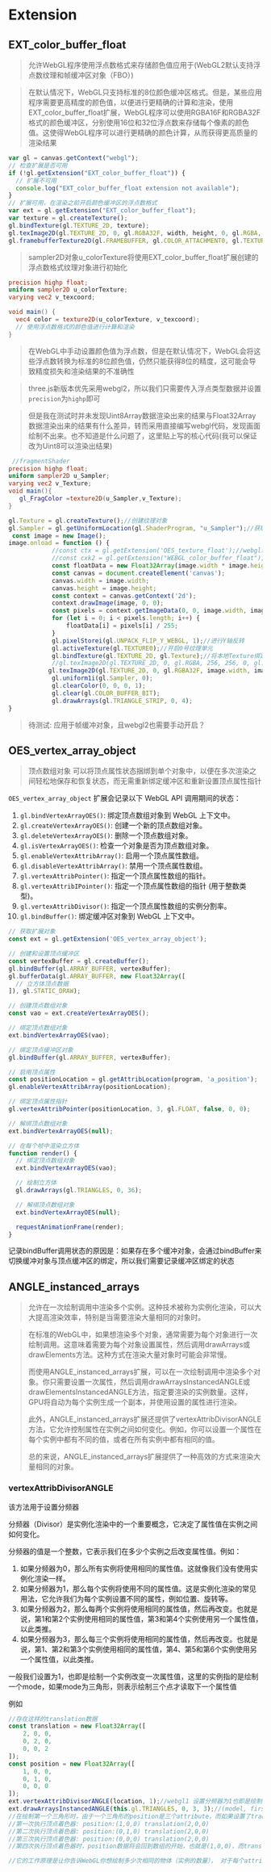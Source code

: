 # Extension

## EXT_color_buffer_float

>   允许WebGL程序使用浮点数格式来存储颜色值应用于(WebGL2默认支持浮点数纹理和帧缓冲区对象（FBO）)

>   在默认情况下，WebGL只支持标准的8位颜色缓冲区格式。但是，某些应用程序需要更高精度的颜色值，以便进行更精确的计算和渲染，使用EXT_color_buffer_float扩展，WebGL程序可以使用RGBA16F和RGBA32F格式的颜色缓冲区，分别使用16位和32位浮点数来存储每个像素的颜色值。这使得WebGL程序可以进行更精确的颜色计算，从而获得更高质量的渲染结果

```js
var gl = canvas.getContext("webgl");
// 检查扩展是否可用
if (!gl.getExtension("EXT_color_buffer_float")) {
  // 扩展不可用
  console.log("EXT_color_buffer_float extension not available");
}
// 扩展可用，在渲染之前开启颜色缓冲区的浮点数格式
var ext = gl.getExtension("EXT_color_buffer_float");
var texture = gl.createTexture();
gl.bindTexture(gl.TEXTURE_2D, texture);
gl.texImage2D(gl.TEXTURE_2D, 0, gl.RGBA32F, width, height, 0, gl.RGBA, gl.FLOAT, null);
gl.framebufferTexture2D(gl.FRAMEBUFFER, gl.COLOR_ATTACHMENT0, gl.TEXTURE_2D, texture, 0);
```

>    sampler2D对象u_colorTexture将使用EXT_color_buffer_float扩展创建的浮点数格式纹理对象进行初始化

```glsl
precision highp float;
uniform sampler2D u_colorTexture;
varying vec2 v_texcoord;

void main() {
  vec4 color = texture2D(u_colorTexture, v_texcoord);
  // 使用浮点数格式的颜色值进行计算和渲染
}
```

>   在WebGL中手动设置颜色值为浮点数，但是在默认情况下，WebGL会将这些浮点数转换为标准的8位颜色值，仍然只能获得8位的精度，这可能会导致精度损失和渲染结果的不准确性

>   three.js新版本优先采用webgl2，所以我们只需要传入浮点类型数据并设置`precision`为`highp`即可

>   但是我在测试时并未发现Uint8Array数据渲染出来的结果与Float32Array数据渲染出来的结果有什么差异，转而采用直接编写webgl代码，发现画面绘制不出来。也不知道是什么问题了，这里贴上写的核心代码(我可以保证改为Uint8可以渲染出结果)

```glsl
 //fragmentShader
precision highp float;
uniform sampler2D u_Sampler;
varying vec2 v_Texture;
void main(){
   gl_FragColor =texture2D(u_Sampler,v_Texture);
}
```

```js
gl.Texture = gl.createTexture();//创建纹理对象
gl.Sampler = gl.getUniformLocation(gl.ShaderProgram, "u_Sampler");//获取u_Sampler位置
 const image = new Image();
image.onload = function () {
			//const ctx = gl.getExtension('OES_texture_float');//webgl环境解开注释
			//const cxk2 = gl.getExtension("WEBGL_color_buffer_float");//webgl环境解开注释
     		const floatData = new Float32Array(image.width * image.height * 4);
            const canvas = document.createElement('canvas');
            canvas.width = image.width;
            canvas.height = image.height;
            const context = canvas.getContext('2d');
            context.drawImage(image, 0, 0);
            const pixels = context.getImageData(0, 0, image.width, image.height).data;
            for (let i = 0; i < pixels.length; i++) {
                floatData[i] = pixels[i] / 255;
            }
            gl.pixelStorei(gl.UNPACK_FLIP_Y_WEBGL, 1);//进行Y轴反转
            gl.activeTexture(gl.TEXTURE0);//开启0号纹理单元
            gl.bindTexture(gl.TEXTURE_2D, gl.Texture);//将本地Texture绑定到纹理对象上
            //gl.texImage2D(gl.TEXTURE_2D, 0, gl.RGBA, 256, 256, 0, gl.RGBA, gl.FLOAT, floatData);//webgl环境解开注释
       	   gl.texImage2D(gl.TEXTURE_2D, 0, gl.RGBA32F, image.width, image.height, 0, gl.RGBA, gl.FLOAT, floatData);//webgl2
            gl.uniform1i(gl.Sampler, 0);
            gl.clearColor(0, 0, 0, 1);
            gl.clear(gl.COLOR_BUFFER_BIT);
            gl.drawArrays(gl.TRIANGLE_STRIP, 0, 4);
}
```

>   待测试: 应用于帧缓冲对象，且webgl2也需要手动开启？

## OES_vertex_array_object

>  顶点数组对象 可以将顶点属性状态捆绑到单个对象中，以便在多次渲染之间轻松地保存和恢复状态，而无需重新绑定缓冲区和重新设置顶点属性指针

`OES_vertex_array_object` 扩展会记录以下 WebGL API 调用期间的状态：

1. `gl.bindVertexArrayOES()`: 绑定顶点数组对象到 WebGL 上下文中。
2. `gl.createVertexArrayOES()`: 创建一个新的顶点数组对象。
3. `gl.deleteVertexArrayOES()`: 删除一个顶点数组对象。
4. `gl.isVertexArrayOES()`: 检查一个对象是否为顶点数组对象。
5. `gl.enableVertexAttribArray()`: 启用一个顶点属性数组。
6. `gl.disableVertexAttribArray()`: 禁用一个顶点属性数组。
7. `gl.vertexAttribPointer()`: 指定一个顶点属性数组的指针。
8. `gl.vertexAttribIPointer()`: 指定一个顶点属性数组的指针 (用于整数类型)。
9. `gl.vertexAttribDivisor()`: 指定一个顶点属性数组的实例分割率。
10. `gl.bindBuffer()`: 绑定缓冲区对象到 WebGL 上下文中。

```ts
// 获取扩展对象
const ext = gl.getExtension('OES_vertex_array_object');

// 创建和设置顶点缓冲区
const vertexBuffer = gl.createBuffer();
gl.bindBuffer(gl.ARRAY_BUFFER, vertexBuffer);
gl.bufferData(gl.ARRAY_BUFFER, new Float32Array([
  // 立方体顶点数据
]), gl.STATIC_DRAW);

// 创建顶点数组对象
const vao = ext.createVertexArrayOES();

// 绑定顶点数组对象
ext.bindVertexArrayOES(vao);

// 绑定顶点缓冲区对象
gl.bindBuffer(gl.ARRAY_BUFFER, vertexBuffer);

// 启用顶点属性
const positionLocation = gl.getAttribLocation(program, 'a_position');
gl.enableVertexAttribArray(positionLocation);

// 绑定顶点属性指针
gl.vertexAttribPointer(positionLocation, 3, gl.FLOAT, false, 0, 0);

// 解绑顶点数组对象
ext.bindVertexArrayOES(null);

// 在每个帧中渲染立方体
function render() {
  // 绑定顶点数组对象
  ext.bindVertexArrayOES(vao);

  // 绘制立方体
  gl.drawArrays(gl.TRIANGLES, 0, 36);

  // 解绑顶点数组对象
  ext.bindVertexArrayOES(null);

  requestAnimationFrame(render);
}
```

记录bindBuffer调用状态的原因是：如果存在多个缓冲对象，会通过bindBuffer来切换缓冲对象与顶点缓冲区的绑定，所以我们需要记录缓冲区绑定的状态

## ANGLE_instanced_arrays

> 允许在一次绘制调用中渲染多个实例。这种技术被称为实例化渲染，可以大大提高渲染效率，特别是当需要渲染大量相同的对象时。

> 在标准的WebGL中，如果想渲染多个对象，通常需要为每个对象进行一次绘制调用。这意味着需要为每个对象设置属性，然后调用drawArrays或drawElements方法。这种方式在渲染大量对象时可能会非常慢。
>
> 而使用ANGLE_instanced_arrays扩展，可以在一次绘制调用中渲染多个对象。你只需要设置一次属性，然后调用drawArraysInstancedANGLE或drawElementsInstancedANGLE方法，指定要渲染的实例数量。这样，GPU将自动为每个实例生成一个副本，并使用设置的属性进行渲染。
>
> 此外，ANGLE_instanced_arrays扩展还提供了vertexAttribDivisorANGLE方法，它允许控制属性在实例之间如何变化。例如，你可以设置一个属性在每个实例中都有不同的值，或者在所有实例中都有相同的值。
>
> 总的来说，ANGLE_instanced_arrays扩展提供了一种高效的方式来渲染大量相同的对象。

### vertexAttribDivisorANGLE

该方法用于设置分频器

分频器（Divisor）是实例化渲染中的一个重要概念，它决定了属性值在实例之间如何变化。

分频器的值是一个整数，它表示我们在多少个实例之后改变属性值。例如：

1. 如果分频器为0，那么所有实例将使用相同的属性值。这就像我们没有使用实例化渲染一样。
2. 如果分频器为1，那么每个实例将使用不同的属性值。这是实例化渲染的常见用法，它允许我们为每个实例设置不同的属性，例如位置、旋转等。
3. 如果分频器为2，那么每两个实例将使用相同的属性值，然后再改变。也就是说，第1和第2个实例使用相同的属性值，第3和第4个实例使用另一个属性值，以此类推。
4. 如果分频器为3，那么每三个实例将使用相同的属性值，然后再改变。也就是说，第1、第2和第3个实例使用相同的属性值，第4、第5和第6个实例使用另一个属性值，以此类推。

一般我们设置为1，也即是绘制一个实例改变一次属性值，这里的实例指的是绘制一个mode，如果mode为三角形，则表示绘制三个点才读取下一个属性值

例如

```ts
//存在这样的translation数据
const translation = new Float32Array([
    2, 0, 0,
    0, 2, 0,
    0, 0, 2
]);
const position = new Float32Array([
    1, 0, 0,
    0, 1, 0,
    0, 0, 0
]);
ext.vertexAttribDivisorANGLE(location, 1);//webgl1 设置分频器为1也即是绘制一个实例改变一次属性值
ext.drawArraysInstancedANGLE(this.gl.TRIANGLES, 0, 3, 3);//(model, first, count, 实例的数量)
//在绘制第一个三角形时，由于一个三角形的position是三个attribute，而如果设置了translation的分频器为1，则这三次都是只取第一个translation值(2,0,0);
//第一次执行顶点着色器: position:(1,0,0) translation(2,0,0)
//第二次执行顶点着色器: position:(0,1,0) translation(2,0,0)
//第三次执行顶点着色器: position:(0,0,0) translation(2,0,0)
//第四次执行顶点着色器时，position数据将会回到数组的开始，也就是(1,0,0)，而translation数据将会取数组的下一个值，以此类推

//它的工作原理是让你告诉WebGL你想绘制多少次相同的物体（实例的数量）， 对于每个attribute，你可以让它每次调用顶点着色器时迭代到缓冲区的 下一个值（默认行为），或者是每绘制N（N通常为1）个实例时才迭代到 下一个值。
```



